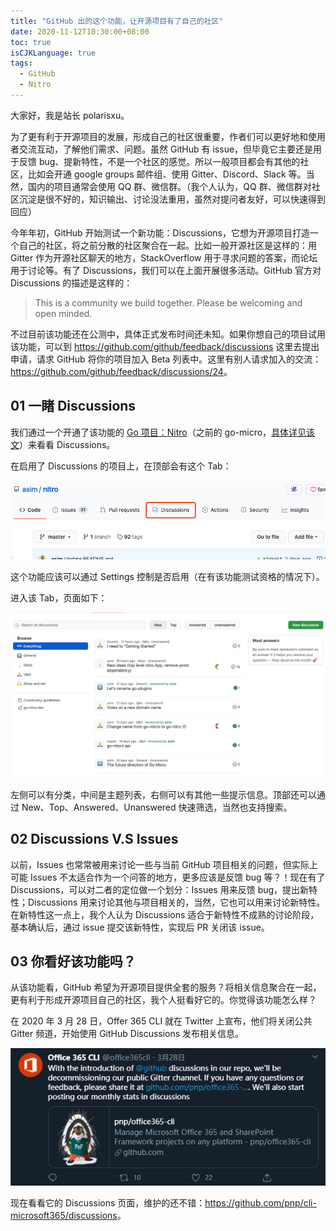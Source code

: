 ```yaml
---
title: "GitHub 出的这个功能，让开源项目有了自己的社区"
date: 2020-11-12T10:30:00+08:00
toc: true
isCJKLanguage: true
tags: 
  - GitHub
  - Nitro
---
```


大家好，我是站长 polarisxu。

为了更有利于开源项目的发展，形成自己的社区很重要，作者们可以更好地和使用者交流互动，了解他们需求、问题。虽然 GitHub 有 issue，但毕竟它主要还是用于反馈 bug、提新特性，不是一个社区的感觉。所以一般项目都会有其他的社区，比如会开通 google groups 邮件组、使用 Gitter、Discord、Slack 等。当然，国内的项目通常会使用 QQ 群、微信群。（我个人认为，QQ 群、微信群对社区沉淀是很不好的，知识输出、讨论没法重用，虽然对提问者友好，可以快速得到回应）

今年年初，GitHub 开始测试一个新功能：Discussions，它想为开源项目打造一个自己的社区，将之前分散的社区聚合在一起。比如一般开源社区是这样的：用 Gitter 作为开源社区聊天的地方，StackOverflow 用于寻求问题的答案，而论坛用于讨论等。有了 Discussions，我们可以在上面开展很多活动。GitHub 官方对 Discussions 的描述是这样的：

> This is a community we build together. Please be welcoming and open minded.

不过目前该功能还在公测中，具体正式发布时间还未知。如果你想自己的项目试用该功能，可以到 <https://github.com/github/feedback/discussions> 这里去提出申请，请求 GitHub 将你的项目加入 Beta 列表中。这里有别人请求加入的交流：<https://github.com/github/feedback/discussions/24>。

## 01 一睹 Discussions

我们通过一个开通了该功能的 [Go 项目：Nitro](https://github.com/asim/nitro)（之前的 go-micro，[具体详见该文](https://polarisxu.studygolang.com/posts/go/micro/micro-3.0.0-m3o/)）来看看 Discussions。

在启用了 Discussions 的项目上，在顶部会有这个 Tab：

![](imgs/nitro-home.png)

这个功能应该可以通过 Settings 控制是否启用（在有该功能测试资格的情况下）。

进入该 Tab，页面如下：

![](imgs/nitro-discussions.png)

左侧可以有分类，中间是主题列表，右侧可以有其他一些提示信息。顶部还可以通过 New、Top、Answered、Unanswered 快速筛选，当然也支持搜索。

## 02 Discussions V.S Issues

以前，Issues 也常常被用来讨论一些与当前 GitHub 项目相关的问题，但实际上可能 Issues 不太适合作为一个问答的地方，更多应该是反馈 bug 等？！现在有了 Discussions，可以对二者的定位做一个划分：Issues 用来反馈 bug，提出新特性；Discussions 用来讨论其他与项目相关的，当然，它也可以用来讨论新特性。在新特性这一点上，我个人认为 Discussions 适合于新特性不成熟的讨论阶段，基本确认后，通过 issue 提交该新特性，实现后 PR 关闭该 issue。

## 03 你看好该功能吗？

从该功能看，GitHub 希望为开源项目提供全套的服务？将相关信息聚合在一起，更有利于形成开源项目自己的社区，我个人挺看好它的。你觉得该功能怎么样？

在 2020 年 3 月 28 日，Offer 365 CLI 就在 Twitter 上宣布，他们将关闭公共 Gitter 频道，开始使用 GitHub Discussions 发布相关信息。

![](imgs/office365-twitter.png)

现在看看它的 Discussions 页面，维护的还不错：<https://github.com/pnp/cli-microsoft365/discussions>。


